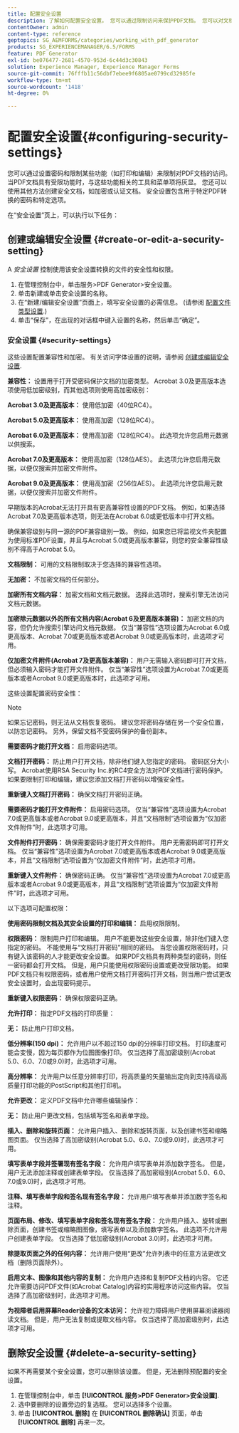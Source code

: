 ```yaml
---
title: 配置安全设置
description: 了解如何配置安全设置。 您可以通过限制访问来保护PDF文档。 您可以对文档进行加密、认证或密码保护。
contentOwner: admin
content-type: reference
geptopics: SG_AEMFORMS/categories/working_with_pdf_generator
products: SG_EXPERIENCEMANAGER/6.5/FORMS
feature: PDF Generator
exl-id: be076477-2681-4570-953d-6c44d3c30843
solution: Experience Manager, Experience Manager Forms
source-git-commit: 76fffb11c56dbf7ebee9f6805ae0799cd32985fe
workflow-type: tm+mt
source-wordcount: '1418'
ht-degree: 0%

---
```


# 配置安全设置{#configuring-security-settings}

您可以通过设置密码和限制某些功能（如打印和编辑）来限制对PDF文档的访问。 当PDF文档具有受限功能时，与这些功能相关的工具和菜单项将灰显。 您还可以使用其他方法创建安全文档，如加密或认证文档。 安全设置包含用于特定PDF转换的密码和特定选项。

在“安全设置”页上，可以执行以下任务：

## 创建或编辑安全设置 {#create-or-edit-a-security-setting}

A *安全设置* 控制使用该安全设置转换的文件的安全性和权限。

1. 在管理控制台中，单击服务>PDF Generator>安全设置。
1. 单击新建或单击安全设置的名称。
1. 在“新建/编辑安全设置”页面上，填写安全设置的必需信息。 (请参阅 [配置文件类型设置](/help/forms/using/admin-help/configuring-file-type-settings.md#configuring-file-type-settings).)
1. 单击“保存”，在出现的对话框中键入设置的名称，然后单击“确定”。

### 安全设置 {#security-settings}

这些设置配置兼容性和加密。 有关访问字体设置的说明，请参阅 [创建或编辑安全设置](configuring-security-settings.md#create-or-edit-a-security-setting).

**兼容性：** 设置用于打开受密码保护文档的加密类型。 Acrobat 3.0及更高版本选项使用低加密级别，而其他选项则使用高加密级别：

**Acrobat 3.0及更高版本：** 使用低加密（40位RC4）。

**Acrobat 5.0及更高版本：** 使用高加密（128位RC4）。

**Acrobat 6.0及更高版本：** 使用高加密（128位RC4）。 此选项允许您启用元数据以供搜索。

**Acrobat 7.0及更高版本：** 使用高加密（128位AES）。 此选项允许您启用元数据，以便仅搜索并加密文件附件。

**Acrobat 9.0及更高版本：** 使用高加密（256位AES）。 此选项允许您启用元数据，以便仅搜索并加密文件附件。

早期版本的Acrobat无法打开具有更高兼容性设置的PDF文档。 例如，如果选择Acrobat 7.0及更高版本选项，则无法在Acrobat 6.0或更低版本中打开文档。

确保兼容级别与同一源的PDF兼容级别一致。 例如，如果您已将监视文件夹配置为使用标准PDF设置，并且与Acrobat 5.0或更高版本兼容，则您的安全兼容性级别不得高于Acrobat 5.0。

**文档限制：** 可用的文档限制取决于您选择的兼容性选项。

**无加密：** 不加密文档的任何部分。

**加密所有文档内容：** 加密文档和文档元数据。 选择此选项时，搜索引擎无法访问文档元数据。

**加密除元数据以外的所有文档内容(Acrobat 6及更高版本兼容)：** 加密文档的内容，但仍允许搜索引擎访问文档元数据。 仅当“兼容性”选项设置为Acrobat 6.0或更高版本、Acrobat 7.0或更高版本或者Acrobat 9.0或更高版本时，此选项才可用。

**仅加密文件附件(Acrobat 7及更高版本兼容)：** 用户无需输入密码即可打开文档，但必须输入密码才能打开文件附件。 仅当“兼容性”选项设置为Acrobat 7.0或更高版本或者Acrobat 9.0或更高版本时，此选项才可用。

这些设置配置密码安全性：

>[!NOTE]
>
>如果忘记密码，则无法从文档恢复密码。 建议您将密码存储在另一个安全位置，以防忘记密码。 另外，保留文档不受密码保护的备份副本。

**需要密码才能打开文档：** 启用密码选项。

**文档打开密码：** 防止用户打开文档，除非他们键入您指定的密码。 密码区分大小写。 Acrobat使用RSA Security Inc.的RC4安全方法对PDF文档进行密码保护。 如果要限制打印和编辑，建议您添加文档打开密码以增强安全性。

**重新键入文档打开密码：** 确保文档打开密码正确。

**需要密码才能打开文件附件：** 启用密码选项。 仅当“兼容性”选项设置为Acrobat 7.0或更高版本或者Acrobat 9.0或更高版本，并且“文档限制”选项设置为“仅加密文件附件”时，此选项才可用。

**文件附件打开密码：** 确保需要密码才能打开文件附件。 用户无需密码即可打开文档。 仅当“兼容性”选项设置为Acrobat 7.0或更高版本或者Acrobat 9.0或更高版本，并且“文档限制”选项设置为“仅加密文件附件”时，此选项才可用。

**重新键入文件附件：** 确保密码正确。 仅当“兼容性”选项设置为Acrobat 7.0或更高版本或者Acrobat 9.0或更高版本，并且“文档限制”选项设置为“仅加密文件附件”时，此选项才可用。

以下选项可配置权限：

**使用密码限制文档及其安全设置的打印和编辑：** 启用权限限制。

**权限密码：** 限制用户打印和编辑。 用户不能更改这些安全设置，除非他们键入您指定的密码。 不能使用与“文档打开密码”相同的密码。 当您设置权限密码时，只有键入该密码的人才能更改安全设置。 如果PDF文档具有两种类型的密码，则任一密码都会打开文档。 但是，用户只能使用权限密码设置或更改受限功能。 如果PDF文档只有权限密码，或者用户使用文档打开密码打开文档，则当用户尝试更改安全设置时，会出现密码提示。

**重新键入权限密码：** 确保权限密码正确。

**允许打印：** 指定PDF文档的打印质量：

**无：** 防止用户打印文档。

**低分辨率(150 dpi)：** 允许用户以不超过150 dpi的分辨率打印文档。 打印速度可能会变慢，因为每页都作为位图图像打印。 仅当选择了高加密级别(Acrobat 5.0、6.0、7.0或9.0)时，此选项才可用。

**高分辨率：** 允许用户以任意分辨率打印，将高质量的矢量输出定向到支持高级高质量打印功能的PostScript和其他打印机。

**允许更改：** 定义PDF文档中允许哪些编辑操作：

**无：** 防止用户更改文档，包括填写签名和表单字段。

**插入、删除和旋转页面：** 允许用户插入、删除和旋转页面，以及创建书签和缩略图页面。 仅当选择了高加密级别(Acrobat 5.0、6.0、7.0或9.0)时，此选项才可用。

**填写表单字段并签署现有签名字段：** 允许用户填写表单并添加数字签名。 但是，用户无法添加注释或创建表单字段。 仅当选择了高加密级别(Acrobat 5.0、6.0、7.0或9.0)时，此选项才可用。

**注释、填写表单字段和签名现有签名字段：** 允许用户填写表单并添加数字签名和注释。

**页面布局、修改、填写表单字段和签名现有签名字段：** 允许用户插入、旋转或删除页面，创建书签或缩略图图像，填写表单以及添加数字签名。 此选项不允许用户创建表单字段。 仅当选择了低加密级别(Acrobat 3.0)时，此选项才可用。

**除提取页面之外的任何内容：** 允许用户使用“更改”允许列表中的任意方法更改文档（删除页面除外）。

**启用文本、图像和其他内容的复制：** 允许用户选择和复制PDF文档的内容。 它还允许需要访问PDF文件(如Acrobat Catalog)内容的实用程序访问这些内容。 仅当选择了高加密级别时，此选项才可用。

**为视障者启用屏幕Reader设备的文本访问：** 允许视力障碍用户使用屏幕阅读器阅读文档。 但是，用户无法复制或提取文档内容。 仅当选择了高加密级别时，此选项才可用。

## 删除安全设置 {#delete-a-security-setting}

如果不再需要某个安全设置，您可以删除该设置。 但是，无法删除预配置的安全设置。

1. 在管理控制台中，单击 **[!UICONTROL 服务>PDF Generator>安全设置]**.
1. 选中要删除的设置旁边的复选框。 您可以选择多个设置。
1. 单击 **[!UICONTROL 删除]** 在 **[!UICONTROL 删除确认]** 页面，单击 **[!UICONTROL 删除]** 再来一次。
